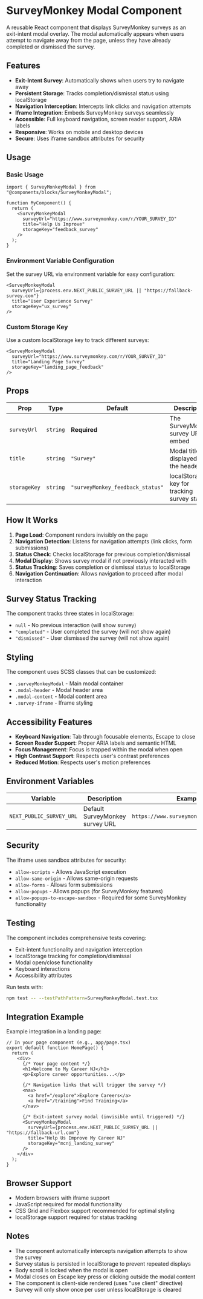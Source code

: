 # SurveyMonkey Modal Component

A reusable React component that displays SurveyMonkey surveys as an exit-intent modal overlay. The modal automatically appears when users attempt to navigate away from the page, unless they have already completed or dismissed the survey.

## Features

- **Exit-Intent Survey**: Automatically shows when users try to navigate away
- **Persistent Storage**: Tracks completion/dismissal status using localStorage
- **Navigation Interception**: Intercepts link clicks and navigation attempts
- **Iframe Integration**: Embeds SurveyMonkey surveys seamlessly
- **Accessible**: Full keyboard navigation, screen reader support, ARIA labels
- **Responsive**: Works on mobile and desktop devices
- **Secure**: Uses iframe sandbox attributes for security

## Usage

### Basic Usage

```tsx
import { SurveyMonkeyModal } from "@components/blocks/SurveyMonkeyModal";

function MyComponent() {
  return (
    <SurveyMonkeyModal
      surveyUrl="https://www.surveymonkey.com/r/YOUR_SURVEY_ID"
      title="Help Us Improve"
      storageKey="feedback_survey"
    />
  );
}
```

### Environment Variable Configuration

Set the survey URL via environment variable for easy configuration:

```tsx
<SurveyMonkeyModal
  surveyUrl={process.env.NEXT_PUBLIC_SURVEY_URL || "https://fallback-survey.com"}
  title="User Experience Survey"
  storageKey="ux_survey"
/>
```

### Custom Storage Key

Use a custom localStorage key to track different surveys:

```tsx
<SurveyMonkeyModal
  surveyUrl="https://www.surveymonkey.com/r/YOUR_SURVEY_ID"
  title="Landing Page Survey"
  storageKey="landing_page_feedback"
/>
```

## Props

| Prop | Type | Default | Description |
|------|------|---------|-------------|
| `surveyUrl` | `string` | **Required** | The SurveyMonkey survey URL to embed |
| `title` | `string` | `"Survey"` | Modal title displayed in the header |
| `storageKey` | `string` | `"surveyMonkey_feedback_status"` | localStorage key for tracking survey status |

## How It Works

1. **Page Load**: Component renders invisibly on the page
2. **Navigation Detection**: Listens for navigation attempts (link clicks, form submissions)
3. **Status Check**: Checks localStorage for previous completion/dismissal
4. **Modal Display**: Shows survey modal if not previously interacted with
5. **Status Tracking**: Saves completion or dismissal status to localStorage
6. **Navigation Continuation**: Allows navigation to proceed after modal interaction

## Survey Status Tracking

The component tracks three states in localStorage:

- `null` - No previous interaction (will show survey)
- `"completed"` - User completed the survey (will not show again)
- `"dismissed"` - User dismissed the survey (will not show again)

## Styling

The component uses SCSS classes that can be customized:

- `.surveyMonkeyModal` - Main modal container  
- `.modal-header` - Modal header area
- `.modal-content` - Modal content area
- `.survey-iframe` - Iframe styling

## Accessibility Features

- **Keyboard Navigation**: Tab through focusable elements, Escape to close
- **Screen Reader Support**: Proper ARIA labels and semantic HTML
- **Focus Management**: Focus is trapped within the modal when open
- **High Contrast Support**: Respects user's contrast preferences
- **Reduced Motion**: Respects user's motion preferences

## Environment Variables

| Variable | Description | Example |
|----------|-------------|---------|
| `NEXT_PUBLIC_SURVEY_URL` | Default SurveyMonkey survey URL | `https://www.surveymonkey.com/r/ABC123` |

## Security

The iframe uses sandbox attributes for security:
- `allow-scripts` - Allows JavaScript execution
- `allow-same-origin` - Allows same-origin requests
- `allow-forms` - Allows form submissions
- `allow-popups` - Allows popups (for SurveyMonkey features)
- `allow-popups-to-escape-sandbox` - Required for some SurveyMonkey functionality

## Testing

The component includes comprehensive tests covering:
- Exit-intent functionality and navigation interception
- localStorage tracking for completion/dismissal
- Modal open/close functionality
- Keyboard interactions
- Accessibility attributes

Run tests with:
```bash
npm test -- --testPathPattern=SurveyMonkeyModal.test.tsx
```

## Integration Example

Example integration in a landing page:

```tsx
// In your page component (e.g., app/page.tsx)
export default function HomePage() {
  return (
    <div>
      {/* Your page content */}
      <h1>Welcome to My Career NJ</h1>
      <p>Explore career opportunities...</p>
      
      {/* Navigation links that will trigger the survey */}
      <nav>
        <a href="/explore">Explore Careers</a>
        <a href="/training">Find Training</a>
      </nav>
      
      {/* Exit-intent survey modal (invisible until triggered) */}
      <SurveyMonkeyModal
        surveyUrl={process.env.NEXT_PUBLIC_SURVEY_URL || "https://fallback-url.com"}
        title="Help Us Improve My Career NJ"
        storageKey="mcnj_landing_survey"
      />
    </div>
  );
}
```

## Browser Support

- Modern browsers with iframe support
- JavaScript required for modal functionality  
- CSS Grid and Flexbox support recommended for optimal styling
- localStorage support required for status tracking

## Notes

- The component automatically intercepts navigation attempts to show the survey
- Survey status is persisted in localStorage to prevent repeated displays
- Body scroll is locked when the modal is open
- Modal closes on Escape key press or clicking outside the modal content
- The component is client-side rendered (uses "use client" directive)
- Survey will only show once per user unless localStorage is cleared
